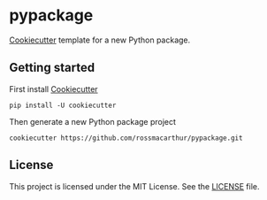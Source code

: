 # pypackage

[Cookiecutter][cookiecutter] template for a new Python package.

## Getting started

First install [Cookiecutter][cookiecutter]
```
pip install -U cookiecutter
```

Then generate a new Python package project
```
cookiecutter https://github.com/rossmacarthur/pypackage.git
```

## License

This project is licensed under the MIT License. See the [LICENSE][license] file.

[cookiecutter]: https://github.com/audreyr/cookiecutter
[license]: LICENSE
